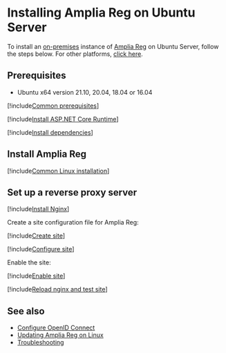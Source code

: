 ﻿# Installing Amplia Reg on Ubuntu Server

To install an [on-premises](../index.md) instance of [Amplia Reg](../../index.md) on Ubuntu Server, follow the steps below. For other platforms, [click here](../index.md).

## Prerequisites

* Ubuntu x64 version 21.10, 20.04, 18.04 or 16.04

[!include[Common prerequisites](../includes/common-requisites.md)]

[!include[Install ASP.NET Core Runtime](../../../includes/linux/ubuntu/install-aspnetcore-31.md)]

[!include[Install dependencies](../../../includes/linux/ubuntu/install-dependencies.md)]

## Install Amplia Reg

[!include[Common Linux installation](includes/common-linux-install.md)]

## Set up a reverse proxy server

[!include[Install Nginx](../../../includes/linux/ubuntu/install-nginx.md)]

Create a site configuration file for Amplia Reg:

[!include[Create site](../../../../../includes/amplia-reg/ubuntu/create-site.md)]

[!include[Configure site](includes/configure-site.md)]

Enable the site:

[!include[Enable site](../../../../../includes/amplia-reg/ubuntu/enable-site.md)]

[!include[Reload nginx and test site](includes/reload-and-test.md)]

## See also

* [Configure OpenID Connect](../configure-oidc.md)
* [Updating Amplia Reg on Linux](update.md)
* [Troubleshooting](troubleshoot/index.md)
